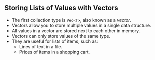 ## Storing Lists of Values with Vectors

- The first collection type is `Vec<T>`, also known as a *vector*.
- Vectors allow you to store multiple values in a single data structure.
- All values in a vector are stored next to each other in memory.
- Vectors can only store values of the same type.
- They are useful for lists of items, such as:
  - Lines of text in a file.
  - Prices of items in a shopping cart.

